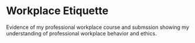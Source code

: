 # Workplace Etiquette
Evidence of my professional workplace course and submssion showing my understanding of professional workplace behavior and ethics.

